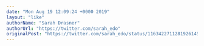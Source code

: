 ```yaml
---
date: "Mon Aug 19 12:09:24 +0000 2019"
layout: "like"
authorName: "Sarah Drasner"
authorUrl: "https://twitter.com/sarah_edo"
originalPost: "https://twitter.com/sarah_edo/status/1163422711281926145"
---
```

